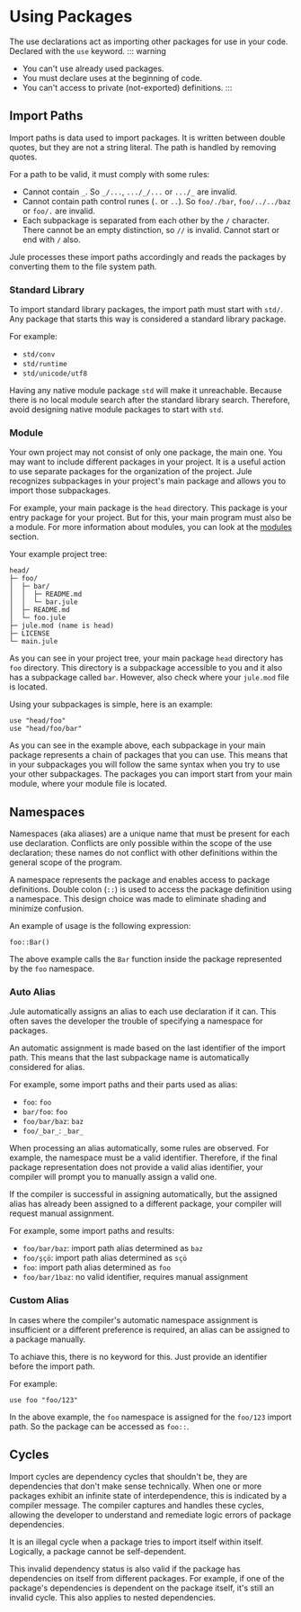 # Using Packages
The use declarations act as importing other packages for use in your code.\
Declared with the `use` keyword. 
::: warning
- You can't use already used packages.
- You must declare uses at the beginning of code.
- You can't access to private (not-exported) definitions.
:::

## Import Paths

Import paths is data used to import packages. It is written between double quotes, but they are not a string literal. The path is handled by removing quotes.

For a path to be valid, it must comply with some rules:
- Cannot contain `_`. So `_/...`, `.../_/...` or `.../_` are invalid.
- Cannot contain path control runes (`.` or `..`). So `foo/./bar`, `foo/../../baz` or `foo/.` are invalid.
- Each subpackage is separated from each other by the `/` character. There cannot be an empty distinction, so `//` is invalid. Cannot start or end with `/` also.

Jule processes these import paths accordingly and reads the packages by converting them to the file system path.

### Standard Library

To import standard library packages, the import path must start with `std/`. Any package that starts this way is considered a standard library package.

For example:
- `std/conv`
- `std/runtime`
- `std/unicode/utf8`

Having any native module package `std` will make it unreachable. Because there is no local module search after the standard library search. Therefore, avoid designing native module packages to start with `std`.

### Module
Your own project may not consist of only one package, the main one. You may want to include different packages in your project. It is a useful action to use separate packages for the organization of the project. Jule recognizes subpackages in your project's main package and allows you to import those subpackages.

For example, your main package is the `head` directory. This package is your entry package for your project. But for this, your main program must also be a module. For more information about modules, you can look at the [modules](/packages/modules/) section.

Your example project tree:
```
head/
├─ foo/
│  ├─ bar/
│  │  ├─ README.md
│  │  └─ bar.jule
│  ├─ README.md
│  └─ foo.jule
├─ jule.mod (name is head)
├─ LICENSE
└─ main.jule
```
As you can see in your project tree, your main package `head` directory has `foo` directory. This directory is a subpackage accessible to you and it also has a subpackage called `bar`. However, also check where your `jule.mod` file is located.

Using your subpackages is simple, here is an example:
```jule
use "head/foo"
use "head/foo/bar"
```
As you can see in the example above, each subpackage in your main package represents a chain of packages that you can use. This means that in your subpackages you will follow the same syntax when you try to use your other subpackages. The packages you can import start from your main module, where your module file is located.

## Namespaces

Namespaces (aka aliases) are a unique name that must be present for each use declaration. Conflicts are only possible within the scope of the use declaration; these names do not conflict with other definitions within the general scope of the program.

A namespace represents the package and enables access to package definitions. Double colon (`::`) is used to access the package definition using a namespace. This design choice was made to eliminate shading and minimize confusion.

An example of usage is the following expression:
```jule
foo::Bar()
```
The above example calls the `Bar` function inside the package represented by the `foo` namespace.

### Auto Alias

Jule automatically assigns an alias to each use declaration if it can. This often saves the developer the trouble of specifying a namespace for packages.

An automatic assignment is made based on the last identifier of the import path. This means that the last subpackage name is automatically considered for alias.

For example, some import paths and their parts used as alias:
- `foo`: `foo`
- `bar/foo`: `foo`
- `foo/bar/baz`: `baz`
- `foo/_bar_`: `_bar_`

When processing an alias automatically, some rules are observed. For example, the namespace must be a valid identifier. Therefore, if the final package representation does not provide a valid alias identifier, your compiler will prompt you to manually assign a valid one.

If the compiler is successful in assigning automatically, but the assigned alias has already been assigned to a different package, your compiler will request manual assignment.

For example, some import paths and results:
- `foo/bar/baz`: import path alias determined as `baz`
- `foo/şçö`: import path alias determined as `sçö`
- `foo`: import path alias determined as `foo`
- `foo/bar/1baz`: no valid identifier, requires manual assignment

### Custom Alias

In cases where the compiler's automatic namespace assignment is insufficient or a different preference is required, an alias can be assigned to a package manually.

To achiave this, there is no keyword for this. Just provide an identifier before the import path.

For example:
```jule
use foo "foo/123"
```
In the above example, the `foo` namespace is assigned for the `foo/123` import path. So the package can be accessed as `foo::`.


## Cycles
Import cycles are dependency cycles that shouldn't be, they are dependencies that don't make sense technically. When one or more packages exhibit an infinite state of interdependence, this is indicated by a compiler message. The compiler captures and handles these cycles, allowing the developer to understand and remediate logic errors of package dependencies.

It is an illegal cycle when a package tries to import itself within itself.
Logically, a package cannot be self-dependent.

This invalid dependency status is also valid if the package has dependencies on itself from different packages. For example, if one of the package's dependencies is dependent on the package itself, it's still an invalid cycle. This also applies to nested dependencies.
